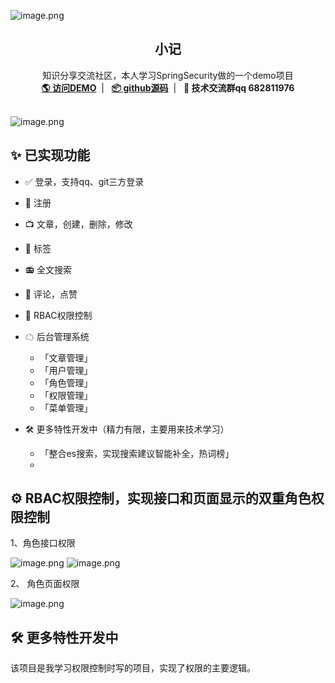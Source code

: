 ![image.png](http://141.147.189.7:8211/b1a2bcbb-ed7b-42ff-976d-3a6477a4f812.png)
<br />
<p align="center">

<h2 align="center" style="font-weight: 600">小记</h2>

  <p align="center">
    知识分享交流社区，本人学习SpringSecurity做的一个demo项目
    <br />
    <a href="http://141.147.189.7/login" target="blank"><strong>🌎 访问DEMO</strong></a>&nbsp;&nbsp;|&nbsp;&nbsp;
    <a href="https://github.com/isliudong/blog-front" target="blank"><strong>📦️ github源码</strong></a>&nbsp;&nbsp;|&nbsp;&nbsp;
    <a target="blank"><strong>💬 技术交流群qq 682811976</strong></a>
    <br />
    <br />
  </p>
</p>

![image.png](http://141.147.189.7:8211/1ebede52-c0bd-4281-bf5e-dc18c2cb8bcf.png)

## ✨ 已实现功能
- ✅ 登录，支持qq、git三方登录
- 🔴 注册
- 📺 文章，创建，删除，修改
- 📃 标签
- 📻 全文搜索
- 🤝 评论，点赞
- 🔐 RBAC权限控制
- ☁ 后台管理系统
    - 「文章管理」
    - 「用户管理」
    - 「角色管理」
    - 「权限管理」
    - 「菜单管理」

- 🛠 更多特性开发中（精力有限，主要用来技术学习）
    - 「整合es搜索，实现搜索建议智能补全，热词榜」
    -

## ⚙️ RBAC权限控制，实现接口和页面显示的双重角色权限控制

1、角色接口权限

![image.png](http://141.147.189.7:8211/7efe16f9-4a60-4259-9315-42208700b2cb.png)
![image.png](http://141.147.189.7:8211/1393bf51-bc04-4211-b868-c0f8d38f269e.png)

2、 角色页面权限

![image.png](http://141.147.189.7:8211/6d84e211-9ed7-4e7f-946a-13130a9e940a.png)


## 🛠 更多特性开发中
该项目是我学习权限控制时写的项目，实现了权限的主要逻辑。


